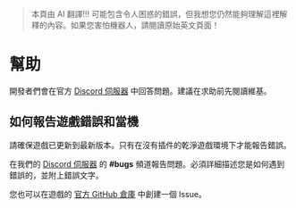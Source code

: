 > 本頁由 AI 翻譯!!! 可能包含令人困惑的錯誤，但我想您仍然能夠理解這裡解釋的內容。如果您害怕機器人，請閱讀原始英文頁面！

# 幫助
開發者們會在官方 [Discord 伺服器](https://discord.gg/ubKMtTk) 中回答問題。建議在求助前先閱讀維基。

## 如何報告遊戲錯誤和當機
請確保遊戲已更新到最新版本。只有在沒有插件的乾淨遊戲環境下才能報告錯誤。

在我們的 [Discord 伺服器](https://discord.gg/ubKMtTk) 的 **#bugs** 頻道報告問題。必須詳細描述您是如何遇到錯誤的，並附上錯誤文字。

您也可以在遊戲的 [官方 GitHub 倉庫](https://github.com/semyon422/soundsphere) 中創建一個 Issue。
